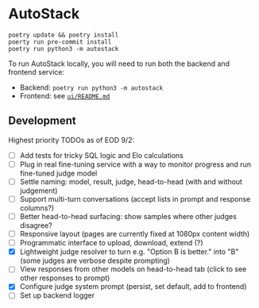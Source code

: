 # AutoStack

```shell
poetry update && poetry install
poerty run pre-commit install
poetry run python3 -m autostack
```

To run AutoStack locally, you will need to run both the backend and frontend service:

- Backend: `poetry run python3 -m autostack`
- Frontend: see [`ui/README.md`](./ui/README.md)

## Development

Highest priority TODOs as of EOD 9/2:

- [ ] Add tests for tricky SQL logic and Elo calculations
- [ ] Plug in real fine-tuning service with a way to monitor progress and run fine-tuned judge model
- [ ] Settle naming: model, result, judge, head-to-head (with and without judgement)
- [ ] Support multi-turn conversations (accept lists in prompt and response columns?)
- [ ] Better head-to-head surfacing: show samples where other judges disagree?
- [ ] Responsive layout (pages are currently fixed at 1080px content width)
- [ ] Programmatic interface to upload, download, extend (?)
- [x] Lightweight judge resolver to turn e.g. "Option B is better." into "B" (some judges are verbose despite prompting)
- [ ] View responses from other models on head-to-head tab (click to see other responses to prompt)
- [x] Configure judge system prompt (persist, set default, add to frontend)
- [ ] Set up backend logger
